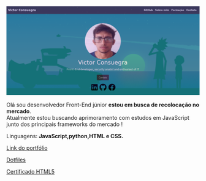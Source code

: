 <img src="https://github.com/wolf-project/wolf-project.github.io/blob/master/images/imagepage.png">

<p align="left"> 
  Olá sou desenvolvedor Front-End júnior <strong>estou em busca de recolocação no mercado</strong>.<br>
  Atualmente estou buscando aprimoramento com estudos em JavaScript junto dos principais frameworks do mercado !
</p>

<p align="left">
   Linguagens: <strong>JavaScript,python,HTML e CSS.</strong>
</p>

<a href="https://wolf-project.github.io"><p>Link do portfólio</p></a>
<a href="https://github.com/wolf-project/DotfilesLinux"><p>Dotfiles</p></a>
<a href="https://www.devmedia.com.br/certificado/tecnologia/html/victor-consuegra-costa"><p> Certificado HTML5</p></a>
